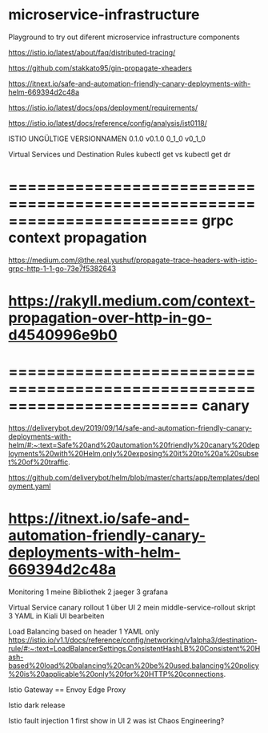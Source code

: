 # microservice-infrastructure
Playground to try out diferent microservice infrastructure components

https://istio.io/latest/about/faq/distributed-tracing/

https://github.com/stakkato95/gin-propagate-xheaders

https://itnext.io/safe-and-automation-friendly-canary-deployments-with-helm-669394d2c48a

https://istio.io/latest/docs/ops/deployment/requirements/

https://istio.io/latest/docs/reference/config/analysis/ist0118/


ISTIO UNGÜLTIGE VERSIONNAMEN
0.1.0
v0.1.0
0_1_0
v0_1_0

Virtual Services und Destination Rules
kubectl get vs
kubectl get dr

========================================================================
grpc context propagation
========================================================================
https://medium.com/@the.real.yushuf/propagate-trace-headers-with-istio-grpc-http-1-1-go-73e7f5382643

https://rakyll.medium.com/context-propagation-over-http-in-go-d4540996e9b0
========================================================================






========================================================================
canary
========================================================================
https://deliverybot.dev/2019/09/14/safe-and-automation-friendly-canary-deployments-with-helm/#:~:text=Safe%20and%20automation%20friendly%20canary%20deployments%20with%20Helm,only%20exposing%20it%20to%20a%20subset%20of%20traffic.

https://github.com/deliverybot/helm/blob/master/charts/app/templates/deployment.yaml

https://itnext.io/safe-and-automation-friendly-canary-deployments-with-helm-669394d2c48a
========================================================================





Monitoring
1 meine Bibliothek
2 jaeger
3 grafana

Virtual Service canary rollout
1 über UI
2 mein middle-service-rollout skript
3 YAML in Kiali UI bearbeiten

Load Balancing based on header
1 YAML only
https://istio.io/v1.1/docs/reference/config/networking/v1alpha3/destination-rule/#:~:text=LoadBalancerSettings.ConsistentHashLB%20Consistent%20Hash-based%20load%20balancing%20can%20be%20used,balancing%20policy%20is%20applicable%20only%20for%20HTTP%20connections.

Istio Gateway == Envoy Edge Proxy

Istio dark release

Istio fault injection
1 first show in UI
2 was ist Chaos Engineering?
